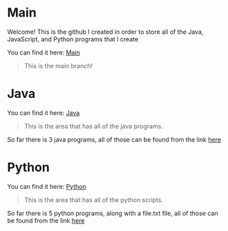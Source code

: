 # Main

Welcome! This is the github I created in order to store all of the Java, JavaScript, and Python programs that I create

You can find it here:
[Main](https://github.com/devonk15/Java/tree/main)
> This is the main branch!
# Java

You can find it here:
[Java](https://github.com/devonk15/Java/tree/java)
>This is the area that has all of the java programs.

So far there is 3 java programs, all of those can be found from the link [here](#java)

# Python 

You can find it here:
[Python](https://github.com/devonk15/Java/tree/python)
>This is the area that has all of the python scripts.

So far there is 5 python programs, along with a file.txt file, all of those can be found from the link [here](#python)
